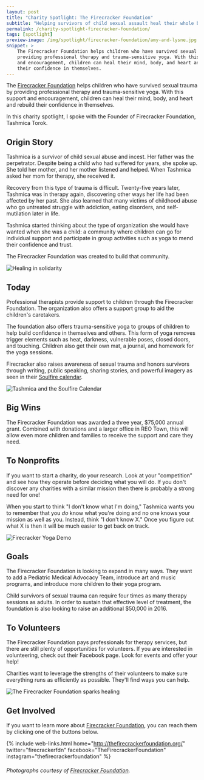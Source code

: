 ```yaml
---
layout: post
title: "Charity Spotlight: The Firecracker Foundation"
subtitle: "Helping survivors of child sexual assault heal their whole being."
permalink: /charity-spotlight-firecracker-foundation/
tags: [spotlight]
preview-image: /img/spotlight/firecracker-foundation/amy-and-lysne.jpg
snippet: >
    The Firecracker Foundation helps children who have survived sexual trauma by
    providing professional therapy and trauma-sensitive yoga. With this support
    and encouragement, children can heal their mind, body, and heart and rebuild
    their confidence in themselves.
---
```


The [Firecracker Foundation][1] helps children who have survived sexual trauma by providing professional therapy and trauma-sensitive yoga. With this support and encouragement, children can heal their mind, body, and heart and rebuild their confidence in themselves.

In this charity spotlight, I spoke with the Founder of Firecracker Foundation, Tashmica Torok.

## Origin Story

Tashmica is a survivor of child sexual abuse and incest. Her father was the perpetrator. Despite being a child who had suffered for years, she spoke up. She told her mother, and her mother listened and helped. When Tashmica asked her mom for therapy, she received it.

Recovery from this type of trauma is difficult. Twenty-five years later, Tashmica was in therapy again, discovering other ways her life had been affected by her past. She also learned that many victims of childhood abuse who go untreated struggle with addiction, eating disorders, and self-mutilation later in life. 

Tashmica started thinking about the type of organization she would have wanted when she was a child: a community where children can go for individual support and participate in group activities such as yoga to mend their confidence and trust.

The Firecracker Foundation was created to build that community.

![][7]

## Today

Professional therapists provide support to children through the Firecracker Foundation. The organization also offers a support group to aid the children's caretakers.

The foundation also offers trauma-sensitive yoga to groups of children to help build confidence in themselves and others. This form of yoga removes trigger elements such as heat, darkness, vulnerable poses, closed doors, and touching. Children also get their own mat, a journal, and homework for the yoga sessions.

Firecracker also raises awareness of sexual trauma and honors survivors through writing, public speaking, sharing stories, and powerful imagery as seen in their [Soulfire calendar][3].

![][5]

## Big Wins

The Firecracker Foundation was awarded a three year, $75,000 annual grant. Combined with donations and a larger office in REO Town, this will allow even more children and families to receive the support and care they need.

## To Nonprofits

If you want to start a charity, do your research. Look at your "competition" and see how they operate before deciding what you will do. If you don't discover any charities with a similar mission then there is probably a strong need for one!

When you start to think "I don't know what I'm doing," Tashmica wants you to remember that you *do* know what you're doing and no one knows your mission as well as you. Instead, think "I don't know X." Once you figure out what X is then it will be much easier to get back on track.

![][4]

## Goals

The Firecracker Foundation is looking to expand in many ways. They want to add a Pediatric Medical Advocacy Team, introduce art and music programs, and introduce more children to their yoga program. 

Child survivors of sexual trauma can require four times as many therapy sessions as adults. In order to sustain that effective level of treatment, the foundation is also looking to raise an additional $50,000 in 2016.

## To Volunteers

The Firecracker Foundation pays professionals for therapy services, but there are still plenty of opportunities for volunteers. If you are interested in volunteering, check out their Facebook page. Look for events and offer your help!

Charities want to leverage the strengths of their volunteers to make sure everything runs as efficiently as possible. They'll find ways you can help.

![][6]

## Get Involved

If you want to learn more about [Firecracker Foundation][1], you can reach them by clicking one of the buttons below.

{% include web-links.html home="http://thefirecrackerfoundation.org/" twitter="firecrackerfdn" facebook="TheFirecrackerFoundation" instagram="thefirecrackerfoundation" %}

###### Photographs courtesy of [Firecracker Foundation][2].



[1]: http://thefirecrackerfoundation.org/ "Firecracker Foundation Homepage"
[2]: https://www.instagram.com/thefirecrackerfoundation/ "Firecracker Foundation on Instagram"
[3]: http://thefirecrackerfoundation.org/firecracker-calendar-project/ "Firecracker Foundation's Soulfire Calendar"
[4]: /img/spotlight/firecracker-foundation/firecracker-foundation-yoga-demo.jpg "Firecracker Yoga Demo"
[5]: /img/spotlight/firecracker-foundation/firecracker-foundation-soulfire.png "Tashmica and the Soulfire Calendar"
[6]: /img/spotlight/firecracker-foundation/firecracker-foundation-sparklers.jpg "The Firecracker Foundation sparks healing"
[7]: /img/spotlight/firecracker-foundation/firecracker-foundation-stargazing.jpg "Healing in solidarity"
